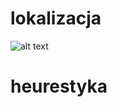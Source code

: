 # lokalizacja
![alt text](https://github.com/[wojdzi1607]/[Project_SI]/500n.png?raw=true)
# heurestyka
